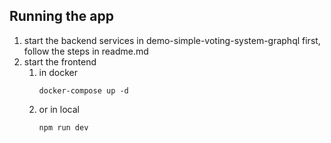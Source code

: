 ## Running the app

1. start the backend services in demo-simple-voting-system-graphql first, follow the steps in readme.md
2. start the frontend
    1. in docker
        ```
        docker-compose up -d
        ```
    2. or in local
        ```bash
        npm run dev
        ```
